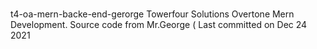 # 
t4-oa-mern-backe-end-gerorge
Towerfour Solutions Overtone Mern Development.
Source code from Mr.George ( Last committed on Dec 24 2021
